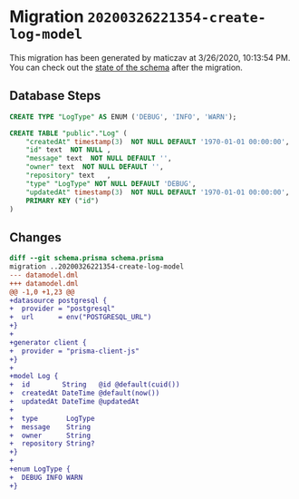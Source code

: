 # Migration `20200326221354-create-log-model`

This migration has been generated by maticzav at 3/26/2020, 10:13:54 PM.
You can check out the [state of the schema](./schema.prisma) after the migration.

## Database Steps

```sql
CREATE TYPE "LogType" AS ENUM ('DEBUG', 'INFO', 'WARN');

CREATE TABLE "public"."Log" (
    "createdAt" timestamp(3)  NOT NULL DEFAULT '1970-01-01 00:00:00',
    "id" text  NOT NULL ,
    "message" text  NOT NULL DEFAULT '',
    "owner" text  NOT NULL DEFAULT '',
    "repository" text   ,
    "type" "LogType" NOT NULL DEFAULT 'DEBUG',
    "updatedAt" timestamp(3)  NOT NULL DEFAULT '1970-01-01 00:00:00',
    PRIMARY KEY ("id")
) 
```

## Changes

```diff
diff --git schema.prisma schema.prisma
migration ..20200326221354-create-log-model
--- datamodel.dml
+++ datamodel.dml
@@ -1,0 +1,23 @@
+datasource postgresql {
+  provider = "postgresql"
+  url      = env("POSTGRESQL_URL")
+}
+
+generator client {
+  provider = "prisma-client-js"
+}
+
+model Log {
+  id        String   @id @default(cuid())
+  createdAt DateTime @default(now())
+  updatedAt DateTime @updatedAt
+
+  type       LogType
+  message    String
+  owner      String
+  repository String?
+}
+
+enum LogType {
+  DEBUG INFO WARN
+}
```


